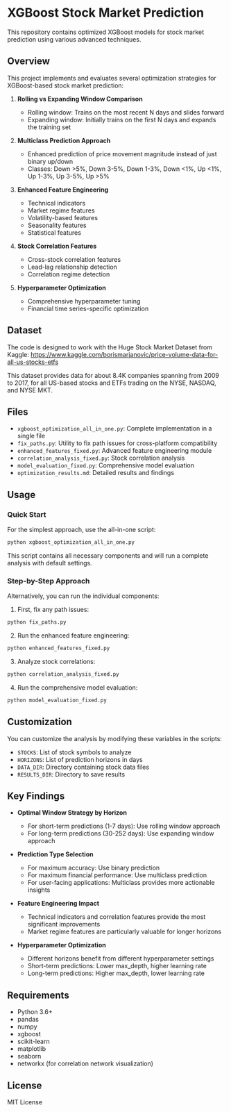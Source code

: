 # XGBoost Stock Market Prediction

This repository contains optimized XGBoost models for stock market prediction using various advanced techniques.

## Overview

This project implements and evaluates several optimization strategies for XGBoost-based stock market prediction:

1. **Rolling vs Expanding Window Comparison**
   - Rolling window: Trains on the most recent N days and slides forward
   - Expanding window: Initially trains on the first N days and expands the training set

2. **Multiclass Prediction Approach**
   - Enhanced prediction of price movement magnitude instead of just binary up/down
   - Classes: Down >5%, Down 3-5%, Down 1-3%, Down <1%, Up <1%, Up 1-3%, Up 3-5%, Up >5%

3. **Enhanced Feature Engineering**
   - Technical indicators
   - Market regime features
   - Volatility-based features
   - Seasonality features
   - Statistical features

4. **Stock Correlation Features**
   - Cross-stock correlation features
   - Lead-lag relationship detection
   - Correlation regime detection

5. **Hyperparameter Optimization**
   - Comprehensive hyperparameter tuning
   - Financial time series-specific optimization

## Dataset

The code is designed to work with the Huge Stock Market Dataset from Kaggle:
https://www.kaggle.com/borismarjanovic/price-volume-data-for-all-us-stocks-etfs

This dataset provides data for about 8.4K companies spanning from 2009 to 2017, for all US-based stocks and ETFs trading on the NYSE, NASDAQ, and NYSE MKT.

## Files

- `xgboost_optimization_all_in_one.py`: Complete implementation in a single file
- `fix_paths.py`: Utility to fix path issues for cross-platform compatibility
- `enhanced_features_fixed.py`: Advanced feature engineering module
- `correlation_analysis_fixed.py`: Stock correlation analysis
- `model_evaluation_fixed.py`: Comprehensive model evaluation
- `optimization_results.md`: Detailed results and findings

## Usage

### Quick Start

For the simplest approach, use the all-in-one script:

```bash
python xgboost_optimization_all_in_one.py
```

This script contains all necessary components and will run a complete analysis with default settings.

### Step-by-Step Approach

Alternatively, you can run the individual components:

1. First, fix any path issues:
```bash
python fix_paths.py
```

2. Run the enhanced feature engineering:
```bash
python enhanced_features_fixed.py
```

3. Analyze stock correlations:
```bash
python correlation_analysis_fixed.py
```

4. Run the comprehensive model evaluation:
```bash
python model_evaluation_fixed.py
```

## Customization

You can customize the analysis by modifying these variables in the scripts:

- `STOCKS`: List of stock symbols to analyze
- `HORIZONS`: List of prediction horizons in days
- `DATA_DIR`: Directory containing stock data files
- `RESULTS_DIR`: Directory to save results

## Key Findings

- **Optimal Window Strategy by Horizon**
  - For short-term predictions (1-7 days): Use rolling window approach
  - For long-term predictions (30-252 days): Use expanding window approach

- **Prediction Type Selection**
  - For maximum accuracy: Use binary prediction
  - For maximum financial performance: Use multiclass prediction
  - For user-facing applications: Multiclass provides more actionable insights

- **Feature Engineering Impact**
  - Technical indicators and correlation features provide the most significant improvements
  - Market regime features are particularly valuable for longer horizons

- **Hyperparameter Optimization**
  - Different horizons benefit from different hyperparameter settings
  - Short-term predictions: Lower max_depth, higher learning rate
  - Long-term predictions: Higher max_depth, lower learning rate

## Requirements

- Python 3.6+
- pandas
- numpy
- xgboost
- scikit-learn
- matplotlib
- seaborn
- networkx (for correlation network visualization)

## License

MIT License
